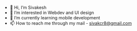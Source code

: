- 👋 Hi, I’m Sivakesh
- 👀 I’m interested in Webdev and UI design
- 🌱 I’m currently learning mobile development
- 📫 How to reach me through my mail - sivakcr8@gmail.com
